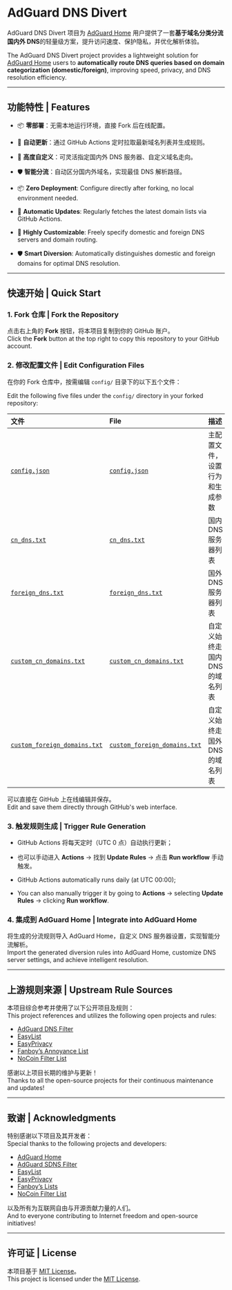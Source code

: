 # AdGuard DNS Divert

AdGuard DNS Divert 项目为 [AdGuard Home](https://github.com/AdguardTeam/AdGuardHome) 用户提供了一套**基于域名分类分流国内外 DNS**的轻量级方案，提升访问速度、保护隐私，并优化解析体验。

The AdGuard DNS Divert project provides a lightweight solution for [AdGuard Home](https://github.com/AdguardTeam/AdGuardHome) users to **automatically route DNS queries based on domain categorization (domestic/foreign)**, improving speed, privacy, and DNS resolution efficiency.

---

## 功能特性 | Features

- 📦 **零部署**：无需本地运行环境，直接 Fork 后在线配置。
- 🔄 **自动更新**：通过 GitHub Actions 定时拉取最新域名列表并生成规则。
- 🔧 **高度自定义**：可灵活指定国内外 DNS 服务器、自定义域名走向。
- 🛡 **智能分流**：自动区分国内外域名，实现最佳 DNS 解析路径。

- 📦 **Zero Deployment**: Configure directly after forking, no local environment needed.
- 🔄 **Automatic Updates**: Regularly fetches the latest domain lists via GitHub Actions.
- 🔧 **Highly Customizable**: Freely specify domestic and foreign DNS servers and domain routing.
- 🛡 **Smart Diversion**: Automatically distinguishes domestic and foreign domains for optimal DNS resolution.

---

## 快速开始 | Quick Start

### 1. Fork 仓库 | Fork the Repository

点击右上角的 **Fork** 按钮，将本项目复制到你的 GitHub 账户。  
Click the **Fork** button at the top right to copy this repository to your GitHub account.

### 2. 修改配置文件 | Edit Configuration Files

在你的 Fork 仓库中，按需编辑 `config/` 目录下的以下五个文件：

Edit the following five files under the `config/` directory in your forked repository:

| 文件 | File | 描述 | Description |
|:---|:---|:---|:---|
| [`config.json`](config/config.json) | [`config.json`](config/config.json) | 主配置文件，设置行为和生成参数 | Main config file: control behaviors and output settings |
| [`cn_dns.txt`](config/cn_dns.txt) | [`cn_dns.txt`](config/cn_dns.txt) | 国内 DNS 服务器列表 | List of domestic (CN) DNS servers |
| [`foreign_dns.txt`](config/foreign_dns.txt) | [`foreign_dns.txt`](config/foreign_dns.txt) | 国外 DNS 服务器列表 | List of foreign DNS servers |
| [`custom_cn_domains.txt`](config/custom_cn_domains.txt) | [`custom_cn_domains.txt`](config/custom_cn_domains.txt) | 自定义始终走国内 DNS 的域名列表 | Custom list of domains always resolved via domestic DNS |
| [`custom_foreign_domains.txt`](config/custom_foreign_domains.txt) | [`custom_foreign_domains.txt`](config/custom_foreign_domains.txt) | 自定义始终走国外 DNS 的域名列表 | Custom list of domains always resolved via foreign DNS |

可以直接在 GitHub 上在线编辑并保存。  
Edit and save them directly through GitHub's web interface.

### 3. 触发规则生成 | Trigger Rule Generation

- GitHub Actions 将每天定时（UTC 0 点）自动执行更新；
- 也可以手动进入 **Actions** → 找到 **Update Rules** → 点击 **Run workflow** 手动触发。

- GitHub Actions automatically runs daily (at UTC 00:00);
- You can also manually trigger it by going to **Actions** → selecting **Update Rules** → clicking **Run workflow**.

### 4. 集成到 AdGuard Home | Integrate into AdGuard Home

将生成的分流规则导入 AdGuard Home，自定义 DNS 服务器设置，实现智能分流解析。  
Import the generated diversion rules into AdGuard Home, customize DNS server settings, and achieve intelligent resolution.

---

## 上游规则来源 | Upstream Rule Sources

本项目综合参考并使用了以下公开项目及规则：  
This project references and utilizes the following open projects and rules:

- [AdGuard DNS Filter](https://github.com/AdguardTeam/AdGuardSDNSFilter)
- [EasyList](https://easylist.to/)
- [EasyPrivacy](https://easylist.to/)
- [Fanboy’s Annoyance List](https://fanboy.co.nz/)
- [NoCoin Filter List](https://github.com/hoshsadiq/adblock-nocoin-list)

感谢以上项目长期的维护与更新！  
Thanks to all the open-source projects for their continuous maintenance and updates!

---

## 致谢 | Acknowledgments

特别感谢以下项目及其开发者：  
Special thanks to the following projects and developers:

- [AdGuard Home](https://github.com/AdguardTeam/AdGuardHome)
- [AdGuard SDNS Filter](https://github.com/AdguardTeam/AdGuardSDNSFilter)
- [EasyList](https://easylist.to/)
- [EasyPrivacy](https://easylist.to/)
- [Fanboy’s Lists](https://fanboy.co.nz/)
- [NoCoin Filter List](https://github.com/hoshsadiq/adblock-nocoin-list)

以及所有为互联网自由与开源贡献力量的人们。  
And to everyone contributing to Internet freedom and open-source initiatives!

---

## 许可证 | License

本项目基于 [MIT License](LICENSE)。  
This project is licensed under the [MIT License](LICENSE).
